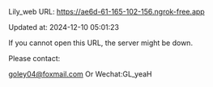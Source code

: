 Lily_web URL: https://ae6d-61-165-102-156.ngrok-free.app

Updated at: 2024-12-10 05:01:23

If you cannot open this URL, the server might be down.

Please contact: 

goley04@foxmail.com Or Wechat:GL_yeaH